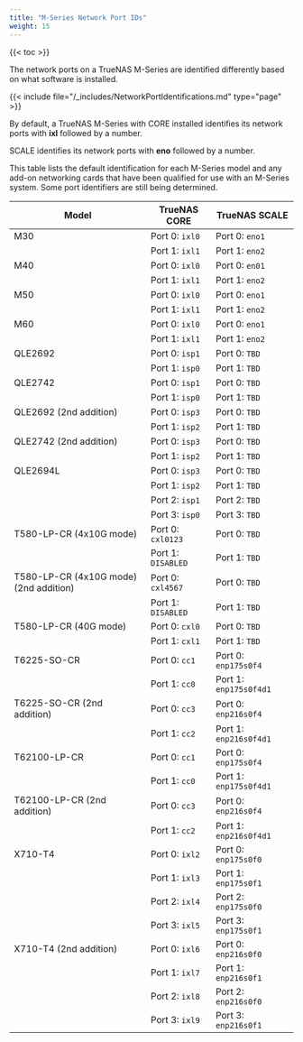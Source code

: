 ```yaml
---
title: "M-Series Network Port IDs"
weight: 15
---
```


{{< toc >}}

The network ports on a TrueNAS M-Series are identified differently based on what software is installed.

{{< include file="/_includes/NetworkPortIdentifications.md" type="page" >}}

By default, a TrueNAS M-Series with CORE installed identifies its network ports with **ixl** followed by a number.

SCALE identifies its network ports with **eno** followed by a number.

This table lists the default identification for each M-Series model and any add-on networking cards that have been qualified for use with an M-Series system.
Some port identifiers are still being determined.

| Model                                  | TrueNAS CORE       | TrueNAS SCALE          |
|----------------------------------------|--------------------|------------------------|
| M30  	     							 | Port 0: `ixl0`     | Port 0: `eno1`         |
|        								 | Port 1: `ixl1`     | Port 1: `eno2`         |
| M40  	 	    						 | Port 0: `ixl0`     | Port 0: `en01`         |
|        								 | Port 1: `ixl1`     | Port 1: `eno2`         |
| M50   								 | Port 0: `ixl0`     | Port 0: `eno1`         |
|        								 | Port 1: `ixl1`     | Port 1: `eno2`         |
| M60    								 | Port 0: `ixl0`     | Port 0: `eno1`         |
|        								 | Port 1: `ixl1`     | Port 1: `eno2`         |
| QLE2692 	                             | Port 0: `isp1`     | Port 0: `TBD`          |
|        								 | Port 1: `isp0`     | Port 1: `TBD`          |
| QLE2742								 | Port 0: `isp1`     | Port 0: `TBD`          |
|        								 | Port 1: `isp0`     | Port 1: `TBD`          |
| QLE2692 (2nd addition)                 | Port 0: `isp3`     | Port 0: `TBD`          |
|                                        | Port 1: `isp2`     | Port 1: `TBD`          |
| QLE2742 (2nd addition)                 | Port 0: `isp3`     | Port 0: `TBD`          |
|                                        | Port 1: `isp2`     | Port 1: `TBD`          |
| QLE2694L                               | Port 0: `isp3`     | Port 0: `TBD`          |
|                                        | Port 1: `isp2`     | Port 1: `TBD`          |
|                                        | Port 2: `isp1`     | Port 2: `TBD`          |
|                                        | Port 3: `isp0`     | Port 3: `TBD`          |
| T580-LP-CR (4x10G mode)                | Port 0: `cxl0123`  | Port 0: `TBD`   |
|                                        | Port 1: `DISABLED` | Port 1: `TBD` |
| T580-LP-CR (4x10G mode) (2nd addition) | Port 0: `cxl4567`  | Port 0: `TBD`   |
|                                        | Port 1: `DISABLED` | Port 1: `TBD` |
| T580-LP-CR (40G mode)                  | Port 0: `cxl0`     | Port 0: `TBD`   |
|                                        | Port 1: `cxl1`     | Port 1: `TBD` |
| T6225-SO-CR                            | Port 0: `cc1`      | Port 0: `enp175s0f4`   |
|                                        | Port 1: `cc0`      | Port 1: `enp175s0f4d1` |
| T6225-SO-CR (2nd addition)             | Port 0: `cc3`	  | Port 0: `enp216s0f4`   |
|                                        | Port 1: `cc2`      | Port 1: `enp216s0f4d1` |
| T62100-LP-CR                           | Port 0: `cc1`      | Port 0: `enp175s0f4`   |
|                                        | Port 1: `cc0`      | Port 1: `enp175s0f4d1` |
| T62100-LP-CR (2nd addition)            | Port 0: `cc3`      | Port 0: `enp216s0f4`   |
|                                        | Port 1: `cc2`      | Port 1: `enp216s0f4d1` |
| X710-T4                                | Port 0: `ixl2`     | Port 0: `enp175s0f0`   |
|                                        | Port 1: `ixl3`     | Port 1: `enp175s0f1`   |
|                                        | Port 2: `ixl4`     | Port 2: `enp175s0f0`   |
|                                        | Port 3: `ixl5`     | Port 3: `enp175s0f1`   |
| X710-T4 (2nd addition)                 | Port 0: `ixl6`     | Port 0: `enp216s0f0`   |
|                                        | Port 1: `ixl7`     | Port 1: `enp216s0f1`   |
|                                        | Port 2: `ixl8`     | Port 2: `enp216s0f0`   |
|                                        | Port 3: `ixl9`     | Port 3: `enp216s0f1`   |
